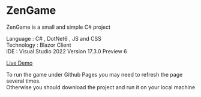 # ZenGame
<p>
ZenGame is a small and simple C# project
</p>
Language : C# , DotNet6 , JS and CSS <br />
Technology : Blazor Client <br />
IDE : Visual Studio 2022 Version 17.3.0 Preview 6

<a href='https://alijenadeleh.ir/ZenGame/'>Live Demo</a>
<p>
To run the game under Github Pages you may need to refresh the page several times.<br />
Otherwise you should download the project and run it on your local machine
</p>
